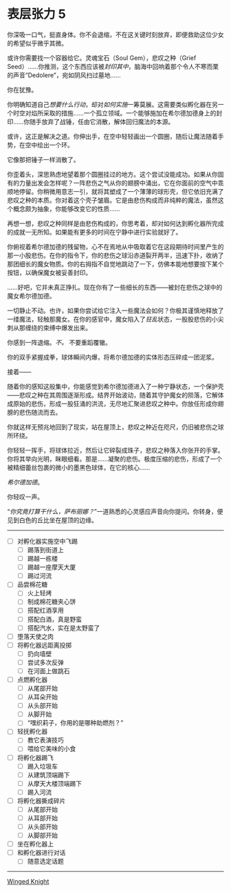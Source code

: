 # 表层张力 5

你深吸一口气，挺直身体。你不会退缩，不在这关键时刻放弃，即便救助这位少女的希望似乎微乎其微。

或许你需要找一个容器给它。灵魂宝石（Soul Gem），悲叹之种（Grief Seed）……你推测，这个东西应该被*封印其中*，脑海中回响着那个令人不寒而栗的声音“Dedolere”，宛如阴风扫过墓地……

你在犹豫。

你明确知道自己*想要什么行动*，却对*如何实施*一筹莫展。这需要类似孵化器在另一个时空对焰所采取的措施……一个孤立领域。一个能够施加在希尔德加德身上的封印……你随手放弃了战锤，任由它消散，解体回归魔法的本源。

或许，这正是解决之道。你伸出手，在空中轻轻画出一个圆圈，随后让魔法随着手势，在空中绘出一个环。

它像那把锤子一样消散了。

你歪着头，深思熟虑地望着那个圆圈挂过的地方。这个尝试没能成功。如果从你固有的力量出发会怎样呢？一阵悲伤之气从你的翅膀中涌出，它在你面前的空气中乖顺地停留。你稍微用意志一引，就将其塑成了一个薄薄的球形壳，但它依旧充满了悲叹之种的本质。你对着这个壳子皱眉。它是由悲伤构成而非纯粹的魔法，虽然这个概念颇为抽象，你能够改变它的性质……

再想一想，悲叹之种同样是由悲伤构成的，你思考着，却对如何达到孵化器所完成的成就一无所知。如果能有更多的时间在宁静中进行实验就好了。

你俯视着希尔德加德的残留物，心不在焉地从中吸取着它在这段期待时间里产生的那一小股悲伤。在你的指令下，你的悲伤之球沿赤道裂开两半，迅速下扑，收纳了那团细长的魔女物质。你的右拇指不自觉地跳动了一下，仿佛本能地想要按下某个按钮，以确保魔女被妥善封印。

……好吧，它并未真正挣扎。现在你有了一些细长的东西——被封在悲伤之球中的魔女希尔德加德。

一切静止不动。也许，如果你尝试给它注入一些魔法会如何？你极其谨慎地释放了一缕魔法，轻触那魔女。在你的感官中，魔女陷入了*狂乱*状态，一股股悲伤的小尖刺从那缠绕的束缚中爆发出来。

你感到一阵退缩。_不。_ 不要重蹈覆辙。

你的双手紧握成拳，球体瞬间内爆，将希尔德加德的实体形态压碎成一团泥浆。

接着——

随着你的感知这般集中，你能感觉到希尔德加德进入了一种宁静状态，一个保护壳——悲叹之种在其周围逐渐形成。结界开始波动，随着其守护魔女的陨落，它解体成原始的悲伤，形成一股狂涌的洪流，无尽地汇聚进悲叹之种中。你放任形成你翅膀的悲伤随流而去。

你就这样无预兆地回到了现实，站在屋顶上，悲叹之种近在咫尺，仍旧被悲伤之球所环绕。

你轻轻一挥手，将球体拉近，然后让它碎裂成珠子，悲叹之种落入你张开的手掌。你将其举向光明，眯眼细看。那是……凝聚的悲伤。极度压缩的悲伤，形成了一个被精细蕾丝包裹的微小的墨黑色球体，在它的核心……

_希尔德加德_。

你轻叹一声。

“_你究竟打算干什么，萨布丽娜？_”一道熟悉的心灵感应声音向你提问。你转身，便见到白色的丘比坐在屋顶的边缘。

---

- [ ] 对孵化器实施空中飞踢
  - [ ] 踢落到街道上
  - [ ] 踢越一栋楼
  - [ ] 踢越一座摩天大厦
  - [ ] 踢过河流
- [ ] 品尝棉花糖
  - [ ] 火上轻烤
  - [ ] 制成棉花糖夹心饼
  - [ ] 搭配红酒享用
  - [ ] 搭配白酒，真是野蛮
  - [ ] 搭配汽水，实在是太野蛮了
- [ ] 堕落天使之肉
- [ ] 将孵化器远距离投掷
  - [ ] 扔向墙壁
  - [ ] 尝试多次反弹
  - [ ] 在河面上做跳石
- [ ] 点燃孵化器
  - [ ] 从尾部开始
  - [ ] 从耳朵开始
  - [ ] 从头部开始
  - [ ] 从脚开始
  - [ ] “嘿织莉子，你用的是哪种助燃剂？”
- [ ] 轻抚孵化器
  - [ ] 教它表演技巧
  - [ ] 喂给它美味的小食
- [ ] 将孵化器踢飞
  - [ ] 踢入垃圾车
  - [ ] 从建筑顶端踢下
  - [ ] 从摩天大楼顶端踢下
  - [ ] 踢入河流
- [ ] 将孵化器撕成碎片
  - [ ] 从尾部开始
  - [ ] 从耳部开始
  - [ ] 从头部开始
  - [ ] 从脚部开始
- [ ] 坐在孵化器上
- [ ] 和孵化器进行对话
  - [ ] 随意选定话题

---

[Winged Knight](https://forums.sufficientvelocity.com/threads/puella-magi-adfligo-systema.2538/page-253#post-1700526)
